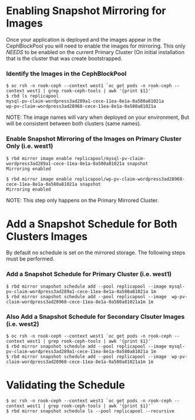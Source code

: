 # Enabling Snapshot Mirroring for Images
Once your application is deployed and the images appear in the CephBlockPool you will need to enable the images for mirroring.
This only *NEEDS* to be enabled on the current Primary Cluster (On initial installation that is the cluster that was create bootstrapped.

### Identify the Images in the CephBlockPool
```
$ oc rsh -n rook-ceph --context west1 `oc get pods -n rook-ceph --context west1 | grep rook-ceph-tools | awk '{print $1}'`
$ rbd ls replicapool
mysql-pv-claim-wordpress3ad289a1-cece-11ea-8e1a-0a580a81021a
wp-pv-claim-wordpress3ad28968-cece-11ea-8e1a-0a580a81021a
```
NOTE: The image names will vary when deployed on your environment, But will be consistent between both clusters (same names).

### Enable Snapshot Mirroring of the Images on Primary Cluster Only (i.e. west1)
```
$ rbd mirror image enable replicapool/mysql-pv-claim-wordpress3ad289a1-cece-11ea-8e1a-0a580a81021a snapshot
Mirroring enabled
```

```
$ rbd mirror image enable replicapool/wp-pv-claim-wordpress3ad28968-cece-11ea-8e1a-0a580a81021a snapshot
Mirroring enabled
```

NOTE: This step only happens on the Primary Mirrored Cluster.



# Add a Snapshot Schedule for Both Clusters Images
By default no schedule is set on the mirrored storage. The following steps must be performed.


### Add a Snapshot Schedule for Primary Cluster (i.e. west1)

```
$ rbd mirror snapshot schedule add --pool replicapool --image mysql-pv-claim-wordpress3ad289a1-cece-11ea-8e1a-0a580a81021a 1m
$ rbd mirror snapshot schedule add --pool replicapool --image  wp-pv-claim-wordpress3ad28968-cece-11ea-8e1a-0a580a81021a1m 1m
```

### Also Add a Snapshot Schedule for Secondary Clsuter Images (i.e. west2)
 
```
$ oc rsh -n rook-ceph --context west1 `oc get pods -n rook-ceph --context west1 | grep rook-ceph-tools | awk '{print $1}'`
$ rbd mirror snapshot schedule add --pool replicapool --image mysql-pv-claim-wordpress3ad289a1-cece-11ea-8e1a-0a580a81021a 1m
$ rbd mirror snapshot schedule add --pool replicapool --image  wp-pv-claim-wordpress3ad28968-cece-11ea-8e1a-0a580a81021a1m 1m
```


# Validating the Schedule
```
$ oc rsh -n rook-ceph --context west1 `oc get pods -n rook-ceph --context west1 | grep rook-ceph-tools | awk '{print $1}'`
$ rbd mirror snapshot schedule ls --pool replicapool --recursive
```

